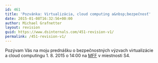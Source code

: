 ```yaml
---
id: 461
title: 'Pozvánka: Virtualizácia, cloud computing a&nbsp;bezpečnosť'
date: 2015-01-08T16:32:56+00:00
author: Michael Grafnetter
layout: revision
guid: https://www.dsinternals.com/451-revision-v1/
permalink: /451-revision-v1/
---
```

Pozývam Vás na&nbsp;moju prednášku o&nbsp;bezpečnostných výzvach virtualizácie a&nbsp;cloud computingu 1. 8. 2015 o&nbsp;14:00 na&nbsp;[MFF](http://www.ksi.mff.cuni.cz/cs/kontakt.php "MFF") v&nbsp;miestnosti S4.